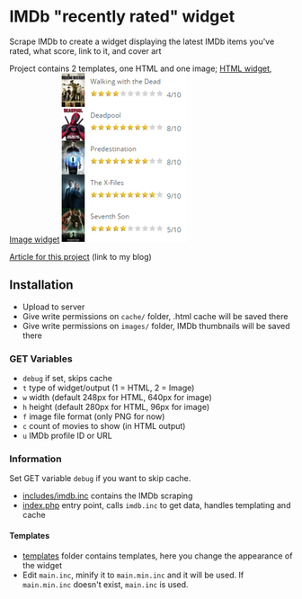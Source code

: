 # IMDb "recently rated" widget
Scrape IMDb to create a widget displaying the latest IMDb items you've rated, what score, link to it, and cover art

Project contains 2 templates, one HTML and one image; [HTML widget](https://dev.asbra.net/imdb/?u=ur33819608), [Image widget](https://dev.asbra.net/imdb/?u=ur33819608&t=2)
![IMDb my ratings widget](screenshot.png)

[Article for this project](https://asbra.net/php-imdb-my-ratings-widget/) (link to my blog)

## Installation
* Upload to server
* Give write permissions on `cache/` folder, .html cache will be saved there
* Give write permissions on `images/` folder, IMDb thumbnails will be saved there

### GET Variables
* `debug` if set, skips cache
* `t` type of widget/output (1 = HTML, 2 = Image)
* `w` width (default 248px for HTML, 640px for image)
* `h` height (default 280px for HTML, 96px for image)
* `f` image file format (only PNG for now)
* `c` count of movies to show (in HTML output)
* `u` IMDb profile ID or URL

### Information
Set GET variable `debug` if you want to skip cache.

* [includes/imdb.inc](includes/imdb.inc) contains the IMDb scraping
* [index.php](index.php) entry point, calls `imdb.inc` to get data, handles templating and cache

#### Templates
* [templates](templates/) folder contains templates, here you change the appearance of the widget
* Edit `main.inc`, minify it to `main.min.inc` and it will be used. If `main.min.inc` doesn't exist, `main.inc` is used.
